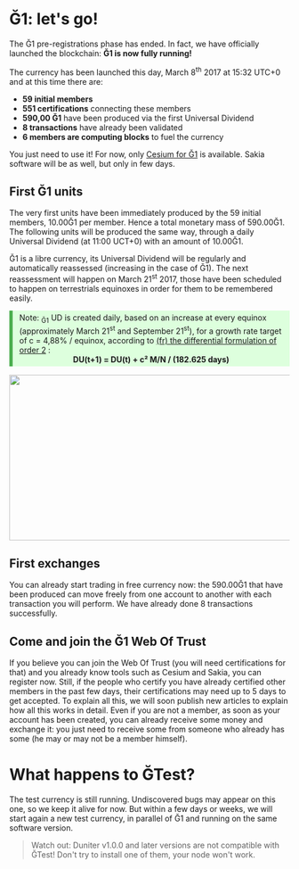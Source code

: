 # Ğ1: let's go!

The Ğ1 pre-registrations phase has ended. In fact, we have officially launched the blockchain: **Ğ1 is now fully running!**

The currency has been launched this day, March 8<sup>th</sup> 2017 at 15:32 UTC+0 and at this time there are:
 
* **59 initial members**
* **551 certifications** connecting these members
* **590,00 Ğ1** have been produced via the first Universal Dividend
* **8 transactions** have already been validated
* **6 members are computing blocks** to fuel the currency

You just need to use it! For now, only [Cesium for Ğ1](https://g1.duniter.fr) is available. Sakia software will be as well, but only in few days.

## First Ğ1 units

The very first units have been immediately produced by the 59 initial members, 10.00Ğ1 per member. Hence a total monetary mass of 590.00Ğ1. The following units will be produced the same way, through a daily Universal Dividend (at 11:00 UCT+0) with an amount of 10.00Ğ1.

Ğ1 is a libre currency, its Universal Dividend will be regularly and automatically reassessed (increasing in the case of Ğ1). The next reassessment will happen on March 21<sup>st</sup> 2017, those have been scheduled to happen on terrestrials equinoxes in order for them to be remembered easily.

<div style="background-color: #ddffdd; border-left: 6px solid #4CAF50; margin-bottom: 15px; padding: 4px 12px;">
Note: <sub>Ğ1</sub> UD is created daily, based on an increase at every equinox (approximately March 21<sup>st</sup> and September 21<sup>st</sup>), for a growth rate target of c = 4,88% / equinox, according to <a href="http://www.creationmonetaire.info/2016/09/dug-et-dividende-universel-dordre-n.html" target="_blank">(fr) the differential formulation of order 2</a> :<br>
<center><b>DU(t+1) = DU(t) + c² M/N / (182.625 days)</b></center>
</div>

<img src="https://forum.duniter.org/uploads/default/original/2X/3/3e568f348689bd7ac611e9deacd28372727f6967.jpg" width="700" height="297">


## First exchanges

You can already start trading in free currency now: the 590.00Ğ1 that have been produced can move freely from one account to another with each transaction you will perform. We have already done 8 transactions successfully.

## Come and join the Ğ1 Web Of Trust

If you believe you can join the Web Of Trust (you will need certifications for that) and you already know tools such as Cesium and Sakia, you can register now. Still, if the people who certify you have already certified other members in the past few days, their certifications may need up to 5 days to get accepted. To explain all this, we will soon publish new articles to explain how all this works in detail.
Even if you are not a member, as soon as your account has been created, you can already receive some money and exchange it: you just need to receive some from someone who already has some (he may or may not be a member himself).

# What happens to ĞTest?

The test currency is still running. Undiscovered bugs may appear on this one, so we keep it alive for now. But within a few days or weeks, we will start again a new test currency, in parallel of Ğ1 and running on the same software version.

> Watch out: Duniter v1.0.0 and later versions are not compatible with ĞTest! Don't try to install one of them, your node won't work.
